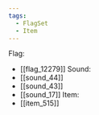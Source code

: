 ```yaml
---
tags:
  - FlagSet
  - Item
---
```

Flag:
- [[flag_12279]]
Sound:
- [[sound_44]]
- [[sound_43]]
- [[sound_17]]
Item:
- [[item_515]]
